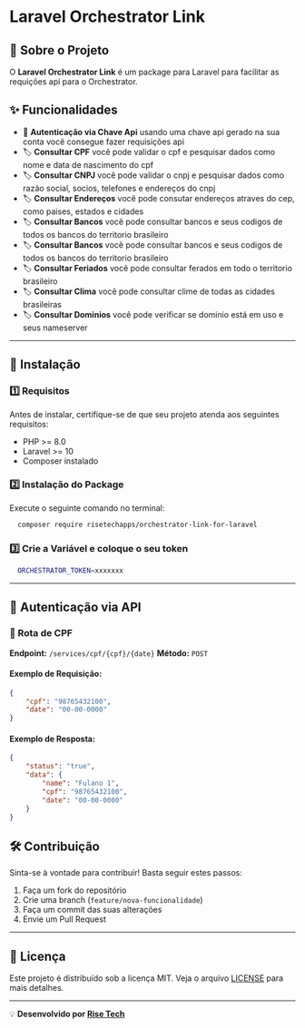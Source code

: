 # Laravel Orchestrator Link

## 📌 Sobre o Projeto
O **Laravel Orchestrator Link** é um package para Laravel para facilitar as requições api para o Orchestrator.

## ✨ Funcionalidades
- 🔑 **Autenticação via Chave Api** usando uma chave api gerado na sua conta você consegue fazer requisições api
- 🏷 **Consultar CPF** você pode validar o cpf e pesquisar dados como nome e data de nascimento do cpf
- 🏷 **Consultar CNPJ** você pode validar o cnpj e pesquisar dados como razão social, socios, telefones e endereços do cnpj
- 🏷 **Consultar Endereços** você pode consutar endereços atraves do cep, como paises, estados e cidades
- 🏷 **Consultar Bancos** você pode consultar bancos e seus codigos de todos os bancos do territorio brasileiro
- 🏷 **Consultar Bancos** você pode consultar bancos e seus codigos de todos os bancos do territorio brasileiro
- 🏷 **Consultar Feriados** você pode consultar ferados em todo o territorio brasileiro
- 🏷 **Consultar Clima** você pode consultar clime de todas as cidades brasileiras
- 🏷 **Consultar Dominios** você pode verificar se dominio está em uso e seus nameserver


---

## 🚀 Instalação

### 1️⃣ Requisitos
Antes de instalar, certifique-se de que seu projeto atenda aos seguintes requisitos:
- PHP >= 8.0
- Laravel >= 10
- Composer instalado

### 2️⃣ Instalação do Package
Execute o seguinte comando no terminal:
```bash
  composer require risetechapps/orchestrator-link-for-laravel
```

### 3️⃣ Crie a Variável e coloque o seu token
```bash
  ORCHESTRATOR_TOKEN=xxxxxxx
```

---

## 🔑 Autenticação via API

### 🔹 Rota de CPF
**Endpoint:** `/services/cpf/{cpf}/{date}`
**Método:** `POST`

#### Exemplo de Requisição:
```json
{
    "cpf": "98765432100",
    "date": "00-00-0000"
}
```

#### Exemplo de Resposta:
```json
{
    "status": "true",
    "data": {
        "name": "Fulano 1",
        "cpf": "98765432100",
        "date": "00-00-0000"
    }
}
```


## 🛠 Contribuição
Sinta-se à vontade para contribuir! Basta seguir estes passos:
1. Faça um fork do repositório
2. Crie uma branch (`feature/nova-funcionalidade`)
3. Faça um commit das suas alterações
4. Envie um Pull Request

---

## 📜 Licença
Este projeto é distribuído sob a licença MIT. Veja o arquivo [LICENSE](LICENSE) para mais detalhes.

---

💡 **Desenvolvido por [Rise Tech](https://risetech.com.br)**


